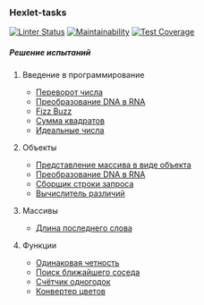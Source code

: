 ### Hexlet-tasks

[![Linter Status](https://github.com/Rema04Dev/hexlet-tasks/actions/workflows/check.yml/badge.svg)](https://github.com/Rema04Dev/hexlet-tasks/actions/workflows/check.yml)
[![Maintainability](https://api.codeclimate.com/v1/badges/a99a88d28ad37a79dbf6/maintainability)](https://codeclimate.com/github/Rema04Dev/hexlet-tasks)
[![Test Coverage](https://api.codeclimate.com/v1/badges/a99a88d28ad37a79dbf6/test_coverage)](https://codeclimate.com/github/Rema04Dev/hexlet-tasks/test_coverage)

##### Решение испытаний

1. Введение в программирование

   - [Переворот числа](introduction/reverse-number.js)
   - [Преобразование DNA в RNA](introduction/dnaToRna.js)
   - [Fizz Buzz](introduction/fizzBuzz.js)
   - [Сумма квадратов](introduction/sumSquareDifference.js)
   - [Идеальные числа](introduction/isPerfect.js)

2. Объекты

   - [Представление массива в виде объекта](objects/fromPairs.js)
   - [Преобразование DNA в RNA](objects/dnaToRna.js)
   - [Сборщик строки запроса](objects/buildQueryString.js)
   - [Вычислитель различий](objects/genDiff.js)

3. Массивы

   - [Длина последнего слова](arrays/getLastWordLength.js)

4. Функции
   - [Одинаковая четность](functions/sameParityFilter.js)
   - [Поиск ближайшего соседа](functions/findIndexOfNearest.js)
   - [Счётчик одногодок](functions/getMenCountByYear.js)
   - [Конвертер цветов](functions/color.js)
